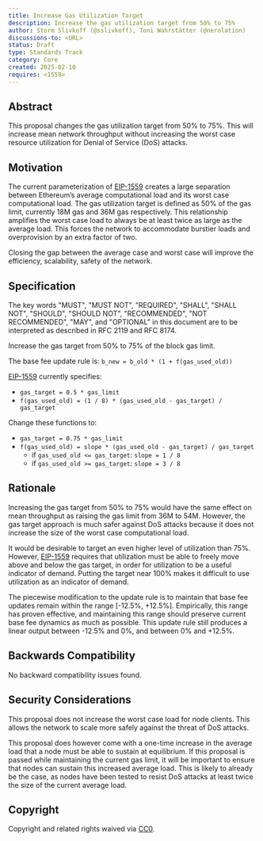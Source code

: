 ```yaml
---
title: Increase Gas Utilization Target
description: Increase the gas utilization target from 50% to 75%
author: Storm Slivkoff (@sslivkoff), Toni Wahrstätter (@nerolation)
discussions-to: <URL>
status: Draft
type: Standards Track
category: Core
created: 2025-02-10
requires: <1559>
---
```


## Abstract

This proposal changes the gas utilization target from 50% to 75%. This will increase mean network throughput without increasing the worst case resource utilization for Denial of Service (DoS) attacks.

## Motivation

The current parameterization of [EIP-1559](./eip-1559.md) creates a large separation between Ethereum’s average computational load and its worst case computational load. The gas utilization target is defined as 50% of the gas limit, currently 18M gas and 36M gas respectively. This relationship amplifies the worst case load to always be at least twice as large as the average load. This forces the network to accommodate burstier loads and overprovision by an extra factor of two.

Closing the gap between the average case and worst case will improve the efficiency, scalability, safety of the network.

## Specification

The key words "MUST", "MUST NOT", "REQUIRED", "SHALL", "SHALL NOT", "SHOULD", "SHOULD NOT", "RECOMMENDED", "NOT RECOMMENDED", "MAY", and "OPTIONAL" in this document are to be interpreted as described in RFC 2119 and RFC 8174.

Increase the gas target from 50% to 75% of the block gas limit.

The base fee update rule is:
`b_new = b_old * (1 + f(gas_used_old))`

[EIP-1559](./eip-1559.md) currently specifies:
- `gas_target = 0.5 * gas_limit`
- `f(gas_used_old) = (1 / 8) * (gas_used_old - gas_target) / gas_target`

Change these functions to:
- `gas_target = 0.75 * gas_limit`
- `f(gas_used_old) = slope * (gas_used_old - gas_target) / gas_target`
    - if `gas_used_old <= gas_target`: `slope = 1 / 8`
    - if `gas_used_old >= gas_target`: `slope = 3 / 8`

## Rationale

Increasing the gas target from 50% to 75% would have the same effect on mean throughput as raising the gas limit from 36M to 54M. However, the gas target approach is much safer against DoS attacks because it does not increase the size of the worst case computational load.

It would be desirable to target an even higher level of utilization than 75%. However, [EIP-1559](./eip-1559.md) requires that utilization must be able to freely move above and below the gas target, in order for utilization to be a useful indicator of demand. Putting the target near 100% makes it difficult to use utilization as an indicator of demand.

The piecewise modification to the update rule is to maintain that base fee updates remain within the range [-12.5%, +12.5%]. Empirically, this range has proven effective, and maintaining this range should preserve current base fee dynamics as much as possible. This update rule still produces a linear output between -12.5% and 0%, and between 0% and +12.5%.

## Backwards Compatibility

No backward compatibility issues found.

## Security Considerations

This proposal does not increase the worst case load for node clients. This allows the network to scale more safely against the threat of DoS attacks.

This proposal does however come with a one-time increase in the average load that a node must be able to sustain at equilibrium. If this proposal is passed while maintaining the current gas limit, it will be important to ensure that nodes can sustain this increased average load. This is likely to already be the case, as nodes have been tested to resist DoS attacks at least twice the size of the current average load.

## Copyright

Copyright and related rights waived via [CC0](../LICENSE.md).


